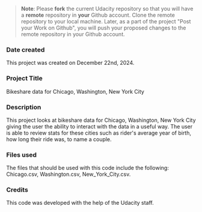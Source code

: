 >**Note**: Please **fork** the current Udacity repository so that you will have a **remote** repository in **your** Github account. Clone the remote repository to your local machine. Later, as a part of the project "Post your Work on Github", you will push your proposed changes to the remote repository in your Github account.

### Date created

This project was created on December 22nd, 2024.

### Project Title
Bikeshare data for Chicago, Washington, New York City

### Description
This project looks at bikeshare data for Chicago, Washington, New York City giving the user the ability to interact with the data in a useful way. The user is able to review stats for these cities such as rider's average year of birth, how long their ride was, to name a couple. 

### Files used
The files that should be used with this code include the following: Chicago.csv, Washington.csv, New_York_City.csv.

### Credits
This code was developed with the help of the Udacity staff. 

